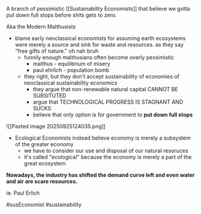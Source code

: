 A branch of pessimistic [[Sustainability Economists]] that believe we gotta put down full stops before shits gets to zero.

Aka the Modern Malthusists

- blame early neoclassical economists for assuming earth ecosystems were merely a source and sink for waste and resources. as they say "free gifts of nature." oh nah bruh
	- funnily enough malthusians often become overly pessimistic
		- malthus - equilibrium of misery
		- paul ehrlich - population bomb
	- they right, but they don't accept sustainability of economies of neoclassical sustainability economics
		- they argue that non-renewable natural capital CANNOT BE SUBSITUTED
		- argue that TECHNOLOGICAL PROGRESS IS STAGNANT AND SUCKS
		- believe that only option is for government to **put down full stops**

![[Pasted image 20250925124035.png]]

- Ecological Economists instead believe economy is merely a subsystem of the greater economy
	- we have to consider our use and disposal of our natural resoruces
	- it's called "ecological" because the economy is merely a part of the great ecosystem

**Nowadays, the industry has shifted the demand curve left and even water and air are scare resources.**

ie. Paul Erlich

#susEconomist #sustainability 